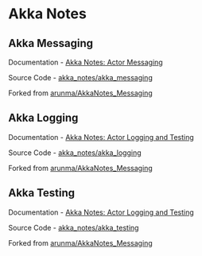 # Akka Notes

## Akka Messaging

Documentation - [Akka Notes: Actor Messaging](http://blog.yuanbin.me/posts/2015/08/Akka-Notes-Actor-Messaging.html)

Source Code - [akka_notes/akka_messaging](https://github.com/billryan/akka_notes/tree/master/akka_messaging)

Forked from [arunma/AkkaNotes_Messaging](https://github.com/arunma/AkkaNotes_Messaging)

## Akka Logging

Documentation - [Akka Notes: Actor Logging and Testing](http://blog.yuanbin.me/posts/2015/08/Akka-Notes-Logging-and-Testing-Actors.html)

Source Code - [akka_notes/akka_logging](https://github.com/billryan/akka_notes/tree/master/akka_logging)

Forked from [arunma/AkkaNotes_Messaging](https://github.com/arunma/AkkaNotes_Messaging)

## Akka Testing

Documentation - [Akka Notes: Actor Logging and Testing](http://blog.yuanbin.me/posts/2015/08/Akka-Notes-Logging-and-Testing-Actors.html)

Source Code - [akka_notes/akka_testing](https://github.com/billryan/akka_notes/tree/master/akka_testing)

Forked from [arunma/AkkaNotes_Messaging](https://github.com/arunma/AkkaNotes_Messaging)
